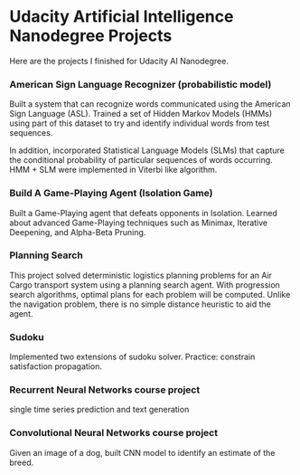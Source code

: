# Udacity Artificial Intelligence Nanodegree Projects

Here are the projects I finished for Udacity AI Nanodegree.

### American Sign Language Recognizer (probabilistic model)

Built a system that can recognize words communicated using the American Sign Language (ASL). Trained a set of Hidden Markov Models (HMMs) using part of this dataset to try and identify individual words from test sequences.

In addition, incorporated Statistical Language Models (SLMs) that capture the conditional probability of particular sequences of words occurring. HMM + SLM were implemented in Viterbi like algorithm.

### Build A Game-Playing Agent (Isolation Game)

Built a Game-Playing agent that defeats opponents in Isolation. Learned about advanced Game-Playing techniques such as Minimax, Iterative Deepening, and Alpha-Beta Pruning.

### Planning Search

This project solved deterministic logistics planning problems for an Air Cargo transport system using a planning search agent. With progression search algorithms, optimal plans for each problem will be computed.  Unlike the navigation problem, there is no simple distance heuristic to aid the agent. 

### Sudoku

Implemented two extensions of sudoku solver. Practice: constrain satisfaction propagation.

### Recurrent Neural Networks course project

single time series prediction and text generation

### Convolutional Neural Networks course project

Given an image of a dog, built CNN model to identify an estimate of the breed.
